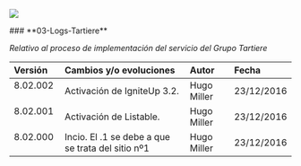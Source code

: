 <p align="left">
<img src="https://s28.postimg.org/ux8l1tv6l/imagengit.png">
</p>
### **03-Logs-Tartiere**

_Relativo al proceso de implementación del servicio del Grupo Tartiere_






| Versión |Cambios y/o evoluciones |Autor|Fecha|
|:------------- |:---------------|:---------------|:---------------
| 8.02.002    | Activación de IgniteUp 3.2.|Hugo Miller|23/12/2016|
| 8.02.001    | Activación de Listable.|Hugo Miller|23/12/2016|
| 8.02.000    | Incio. El .1 se debe a que se trata del sitio nº1|Hugo Miller|23/12/2016|
